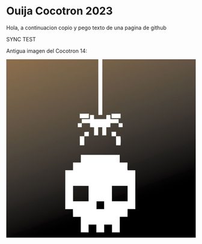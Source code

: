 # Ouija Cocotron 2023

Hola, a continuacion copio y pego texto de una pagina de github

SYNC TEST

Antigua imagen del Cocotron 14:

![Cocotron 14](/Imagenes/cartel_cocotron_old.jpg "Logo del cocotron 14")
